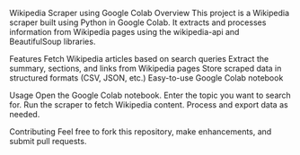 Wikipedia Scraper using Google Colab
Overview
This project is a Wikipedia scraper built using Python in Google Colab. It extracts and processes information from Wikipedia pages using the wikipedia-api and BeautifulSoup libraries.

Features
Fetch Wikipedia articles based on search queries
Extract the summary, sections, and links from Wikipedia pages
Store scraped data in structured formats (CSV, JSON, etc.)
Easy-to-use Google Colab notebook

Usage
Open the Google Colab notebook.
Enter the topic you want to search for.
Run the scraper to fetch Wikipedia content.
Process and export data as needed.

Contributing
Feel free to fork this repository, make enhancements, and submit pull requests.

